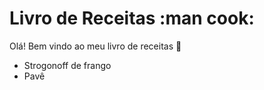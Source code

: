 # Livro de Receitas :man cook:

Olá!
Bem vindo ao meu livro de receitas :wave:

 - Strogonoff de frango
 - Pavê